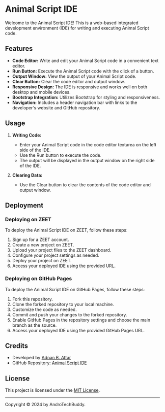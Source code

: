 # Animal Script IDE

Welcome to the Animal Script IDE! This is a web-based integrated development environment (IDE) for writing and executing Animal Script code.

## Features

- **Code Editor:** Write and edit your Animal Script code in a convenient text editor.
- **Run Button:** Execute the Animal Script code with the click of a button.
- **Output Window:** View the output of your Animal Script code.
- **Clear Button:** Clear the code editor and output window.
- **Responsive Design:** The IDE is responsive and works well on both desktop and mobile devices.
- **Bootstrap Integration:** Utilizes Bootstrap for styling and responsiveness.
- **Navigation:** Includes a header navigation bar with links to the developer's website and GitHub repository.

## Usage

1. **Writing Code:**
   - Enter your Animal Script code in the code editor textarea on the left side of the IDE.
   - Use the Run button to execute the code.
   - The output will be displayed in the output window on the right side of the IDE.

2. **Clearing Data:**
   - Use the Clear button to clear the contents of the code editor and output window.

## Deployment

### Deploying on ZEET

To deploy the Animal Script IDE on ZEET, follow these steps:

1. Sign up for a ZEET account.
2. Create a new project on ZEET.
3. Upload your project files to the ZEET dashboard.
4. Configure your project settings as needed.
5. Deploy your project on ZEET.
6. Access your deployed IDE using the provided URL.

### Deploying on GitHub Pages

To deploy the Animal Script IDE on GitHub Pages, follow these steps:

1. Fork this repository.
2. Clone the forked repository to your local machine.
3. Customize the code as needed.
4. Commit and push your changes to the forked repository.
5. Enable GitHub Pages in the repository settings and choose the main branch as the source.
6. Access your deployed IDE using the provided GitHub Pages URL.

## Credits

- Developed by [Adnan B. Attar](https://androtechbuddy.com)
- GitHub Repository: [Animal Script IDE](https://github.com/adnanattar/animal-script)

## License

This project is licensed under the [MIT License](LICENSE).

---

Copyright © 2024 by AndroTechBuddy.
